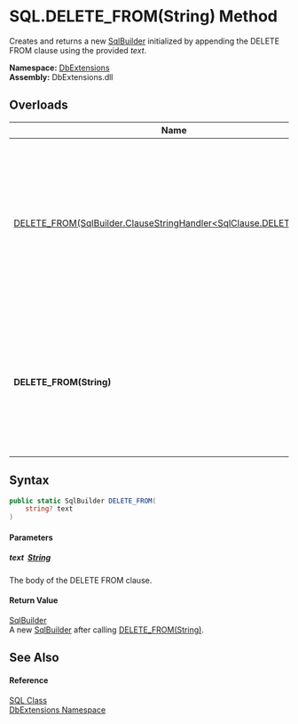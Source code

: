 SQL.DELETE_FROM(String) Method
==============================
Creates and returns a new [SqlBuilder][1] initialized by appending the DELETE FROM clause using the provided *text*.
  
**Namespace:** [DbExtensions][2]  
**Assembly:** DbExtensions.dll

Overloads
---------

| Name                                                                       | Description                                                                                                                                 |
| -------------------------------------------------------------------------- | ------------------------------------------------------------------------------------------------------------------------------------------- |
| [DELETE_FROM(SqlBuilder.ClauseStringHandler&lt;SqlClause.DELETE_FROM>)][3] | Creates and returns a new [SqlBuilder][1] initialized by appending the DELETE FROM clause using the provided string interpolated *handler*. |
| **DELETE_FROM(String)**                                                    | Creates and returns a new [SqlBuilder][1] initialized by appending the DELETE FROM clause using the provided *text*.                        |


Syntax
------

```csharp
public static SqlBuilder DELETE_FROM(
	string? text
)
```

#### Parameters

##### *text*  [String][4]
The body of the DELETE FROM clause.

#### Return Value
[SqlBuilder][1]  
 A new [SqlBuilder][1] after calling [DELETE_FROM(String)][5].

See Also
--------

#### Reference
[SQL Class][6]  
[DbExtensions Namespace][2]  

[1]: ../SqlBuilder/README.md
[2]: ../README.md
[3]: DELETE_FROM.md
[4]: https://learn.microsoft.com/dotnet/api/system.string
[5]: ../SqlBuilder/DELETE_FROM_1.md
[6]: README.md